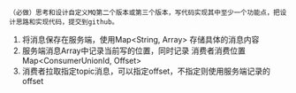 `（必做）思考和设计自定义MQ第二个版本或第三个版本，写代码实现其中至少一个功能点，把设计思路和实现代码，提交到github。`
1. 将消息保存在服务端，使用Map<String, Array> 存储具体的消息内容
2. 服务端消息Array中记录当前写的位置，同时记录 消费者消费位置 Map<ConsumerUnionId, Offset>
3. 消费者拉取指定topic消息，可以指定offset，不指定则使用服务端记录的offset